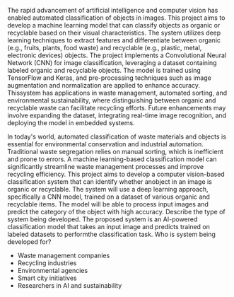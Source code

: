 The rapid advancement of artificial intelligence and computer vision has enabled automated 
classification of objects in images. This project aims to develop a machine learning model that can 
classify objects as organic or recyclable based on their visual characteristics. The system utilizes deep
learning techniques to extract features and differentiate between organic (e.g., fruits, plants, food
waste) and recyclable (e.g., plastic, metal, electronic devices) objects.
The project implements a Convolutional Neural Network (CNN) for image classification, leveraging a 
dataset containing labeled organic and recyclable objects. The model is trained using TensorFlow and
Keras, and pre-processing techniques such as image augmentation and normalization are applied to 
enhance accuracy.
Thissystem has applications in waste management, automated sorting, and environmental sustainability, 
where distinguishing between organic and recyclable waste can facilitate recycling efforts. Future
enhancements may involve expanding the dataset, integrating real-time image recognition, and 
deploying the model in embedded systems.

In today's world, automated classification of waste materials and objects is essential for 
environmental conservation and industrial automation. Traditional waste segregation relies on 
manual sorting, which is inefficient and prone to errors. A machine learning-based
classification model can significantly streamline waste management processes and improve 
recycling efficiency.
This project aims to develop a computer vision-based classification system that can identify whether
anobject in an image is organic or recyclable. The system will use a deep learning approach,
specifically a CNN model, trained on a dataset of various organic and recyclable items. The model
will be able to process input images and predict the category of the object with high accuracy.
 Describe the type of system being developed.
The proposed system is an AI-powered classification model that takes an input image and predicts 
trained on labeled datasets to performthe classification task.
 Who is system being developed for?
- Waste management companies
- Recycling industries
- Environmental agencies
- Smart city initiatives
- Researchers in AI and sustainability
